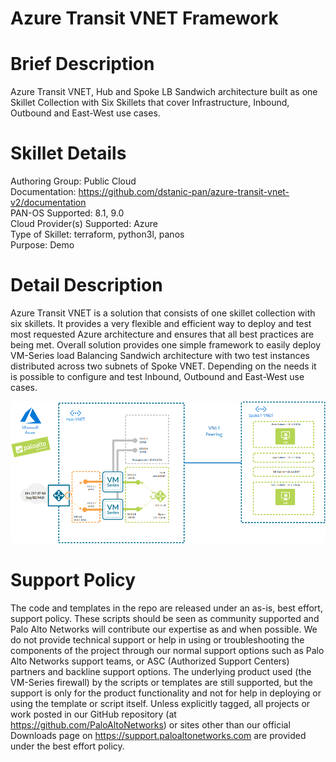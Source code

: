 # Azure Transit VNET Framework

# Brief Description
Azure Transit VNET, Hub and Spoke LB Sandwich architecture built as one Skillet Collection with Six Skillets that cover Infrastructure, Inbound, Outbound and East-West use cases.

# Skillet Details
Authoring Group: Public Cloud  
Documentation:  https://github.com/dstanic-pan/azure-transit-vnet-v2/documentation  
PAN-OS Supported:  8.1, 9.0  
Cloud Provider(s) Supported:  Azure  
Type of Skillet:  terraform, python3l, panos  
Purpose:  Demo  

# Detail Description
Azure Transit VNET is a solution that consists of one skillet collection with six skillets. It provides a very flexible and efficient way to deploy and test most requested Azure architecture and ensures that all best practices are being met. Overall solution provides one simple framework to easily deploy VM-Series load Balancing Sandwich architecture with two test instances distributed across two subnets of Spoke VNET. 
Depending on the needs it is possible to configure and test Inbound, Outbound and East-West use cases. 

![alt text](https://raw.githubusercontent.com/dstanic-pan/azure-transit-vnet-v2/master/architecture-diagram.png)

# Support Policy
The code and templates in the repo are released under an as-is, best effort, support policy. These scripts should be seen as community supported and Palo Alto Networks will contribute our expertise as and when possible. We do not provide technical support or help in using or troubleshooting the components of the project through our normal support options such as Palo Alto Networks support teams, or ASC (Authorized Support Centers) partners and backline support options. The underlying product used (the VM-Series firewall) by the scripts or templates are still supported, but the support is only for the product functionality and not for help in deploying or using the template or script itself. Unless explicitly tagged, all projects or work posted in our GitHub repository (at https://github.com/PaloAltoNetworks) or sites other than our official Downloads page on https://support.paloaltonetworks.com are provided under the best effort policy.
